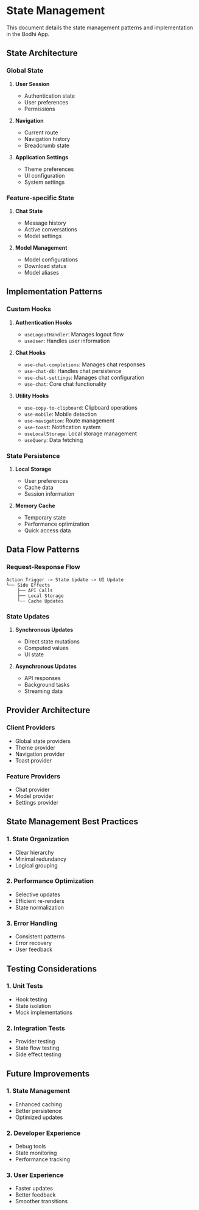 # State Management

This document details the state management patterns and implementation in the Bodhi App.

## State Architecture

### Global State
1. **User Session**
   - Authentication state
   - User preferences
   - Permissions

2. **Navigation**
   - Current route
   - Navigation history
   - Breadcrumb state

3. **Application Settings**
   - Theme preferences
   - UI configuration
   - System settings

### Feature-specific State

1. **Chat State**
   - Message history
   - Active conversations
   - Model settings

2. **Model Management**
   - Model configurations
   - Download status
   - Model aliases

## Implementation Patterns

### Custom Hooks

1. **Authentication Hooks**
   - `useLogoutHandler`: Manages logout flow
   - `useUser`: Handles user information

2. **Chat Hooks**
   - `use-chat-completions`: Manages chat responses
   - `use-chat-db`: Handles chat persistence
   - `use-chat-settings`: Manages chat configuration
   - `use-chat`: Core chat functionality

3. **Utility Hooks**
   - `use-copy-to-clipboard`: Clipboard operations
   - `use-mobile`: Mobile detection
   - `use-navigation`: Route management
   - `use-toast`: Notification system
   - `useLocalStorage`: Local storage management
   - `useQuery`: Data fetching

### State Persistence

1. **Local Storage**
   - User preferences
   - Cache data
   - Session information

2. **Memory Cache**
   - Temporary state
   - Performance optimization
   - Quick access data

## Data Flow Patterns

### Request-Response Flow
```
Action Trigger -> State Update -> UI Update
└── Side Effects
    ├── API Calls
    ├── Local Storage
    └── Cache Updates
```

### State Updates
1. **Synchronous Updates**
   - Direct state mutations
   - Computed values
   - UI state

2. **Asynchronous Updates**
   - API responses
   - Background tasks
   - Streaming data

## Provider Architecture

### Client Providers
- Global state providers
- Theme provider
- Navigation provider
- Toast provider

### Feature Providers
- Chat provider
- Model provider
- Settings provider

## State Management Best Practices

### 1. State Organization
- Clear hierarchy
- Minimal redundancy
- Logical grouping

### 2. Performance Optimization
- Selective updates
- Efficient re-renders
- State normalization

### 3. Error Handling
- Consistent patterns
- Error recovery
- User feedback

## Testing Considerations

### 1. Unit Tests
- Hook testing
- State isolation
- Mock implementations

### 2. Integration Tests
- Provider testing
- State flow testing
- Side effect testing

## Future Improvements

### 1. State Management
- Enhanced caching
- Better persistence
- Optimized updates

### 2. Developer Experience
- Debug tools
- State monitoring
- Performance tracking

### 3. User Experience
- Faster updates
- Better feedback
- Smoother transitions
